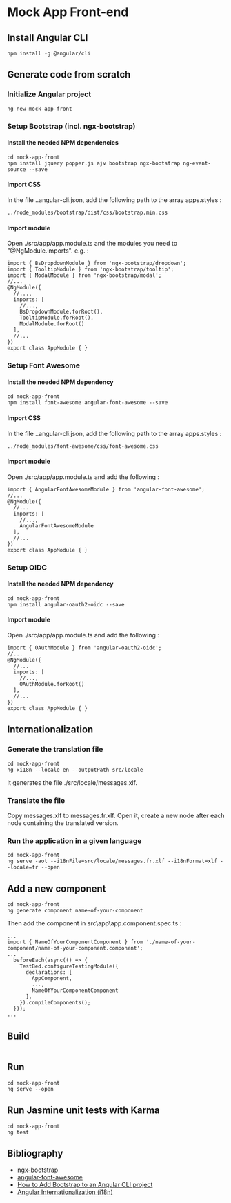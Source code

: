 Mock App Front-end
==================

## Install Angular CLI
```
npm install -g @angular/cli
```

## Generate code from scratch
### Initialize Angular project
```
ng new mock-app-front
```
### Setup Bootstrap (incl. ngx-bootstrap)
#### Install the needed NPM dependencies
```
cd mock-app-front
npm install jquery popper.js ajv bootstrap ngx-bootstrap ng-event-source --save
```
#### Import CSS
In the file .\.angular-cli.json, add the following path to the array apps.styles :
```
../node_modules/bootstrap/dist/css/bootstrap.min.css
```
#### Import module
Open ./src/app/app.module.ts and the modules you need to "@NgModule.imports".
e.g. :
```
import { BsDropdownModule } from 'ngx-bootstrap/dropdown';
import { TooltipModule } from 'ngx-bootstrap/tooltip';
import { ModalModule } from 'ngx-bootstrap/modal';
//...
@NgModule({
  //...,
  imports: [
    //...,
    BsDropdownModule.forRoot(),
    TooltipModule.forRoot(),
    ModalModule.forRoot()
  ],
  //...
})
export class AppModule { }
```
### Setup Font Awesome
#### Install the needed NPM dependency
```
cd mock-app-front
npm install font-awesome angular-font-awesome --save
```
#### Import CSS
In the file .\.angular-cli.json, add the following path to the array apps.styles :
```
../node_modules/font-awesome/css/font-awesome.css
```
#### Import module
Open ./src/app/app.module.ts and add the following :
```
import { AngularFontAwesomeModule } from 'angular-font-awesome';
//...
@NgModule({
  //...
  imports: [
    //...,
    AngularFontAwesomeModule
  ],
  //...
})
export class AppModule { }
```
### Setup OIDC
#### Install the needed NPM dependency
```
cd mock-app-front
npm install angular-oauth2-oidc --save
```
#### Import module
Open ./src/app/app.module.ts and add the following :
```
import { OAuthModule } from 'angular-oauth2-oidc';
//...
@NgModule({
  //...
  imports: [
    //...,
    OAuthModule.forRoot()
  ],
  //...
})
export class AppModule { }
```

## Internationalization
### Generate the translation file
```
cd mock-app-front
ng xi18n --locale en --outputPath src/locale
```
It generates the file ./src/locale/messages.xlf.
### Translate the file
Copy messages.xlf to messages.fr.xlf. Open it, create a new <target/> node after each <source/> node containing the translated version.
### Run the application in a given language
```
cd mock-app-front
ng serve -aot --i18nFile=src/locale/messages.fr.xlf --i18nFormat=xlf --locale=fr --open
```

## Add a new component
```
cd mock-app-front
ng generate component name-of-your-component
```
Then add the component in src\app\app.component.spec.ts :
```
...
import { NameOfYourComponentComponent } from './name-of-your-component/name-of-your-component.component';
...
  beforeEach(async(() => {
    TestBed.configureTestingModule({
      declarations: [
        AppComponent,
        ...,
        NameOfYourComponentComponent
      ],
    }).compileComponents();
  }));
...
```

## Build
```
```

## Run
```
cd mock-app-front
ng serve --open
```

## Run Jasmine unit tests with Karma
```
cd mock-app-front
ng test
```

## Bibliography
* [ngx-bootstrap](https://valor-software.com/ngx-bootstrap/#/)
* [angular-font-awesome](https://github.com/baruchvlz/angular-font-awesome)
* [How to Add Bootstrap to an Angular CLI project](https://loiane.com/2017/08/how-to-add-bootstrap-to-an-angular-cli-project/)
* [Angular Internationalization (i18n)](https://angular.io/guide/i18n)
